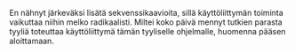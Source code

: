 En nähnyt järkeväksi lisätä sekvenssikaavioita, sillä käyttöliittymän toiminta vaikuttaa niihin melko radikaalisti.
Miltei koko päivä mennyt tutkien parasta tyyliä toteuttaa käyttöliittymä tämän tyyliselle ohjelmalle, huomenna pääsen aloittamaan.
